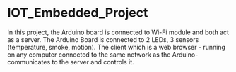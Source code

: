 # IOT_Embedded_Project
In this project, the Arduino board is connected to Wi-Fi module and both act as a server. The 
Arduino Board is connected to 2 LEDs, 3 sensors (temperature, smoke, motion). The client 
which is a web browser - running on any computer connected to the same network as the 
Arduino- communicates to the server and controls it.
